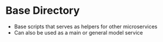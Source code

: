 #  Base Directory
  - Base scripts that serves as helpers for other microservices
  - Can also be used as a main or general model service
